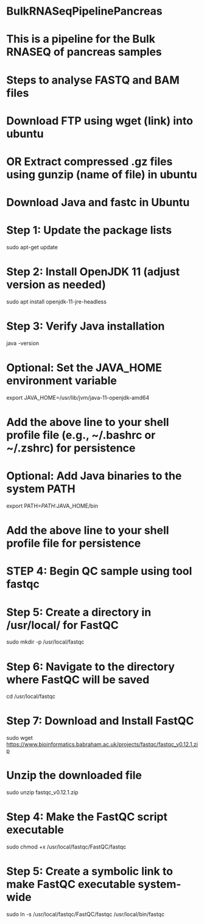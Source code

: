 # BulkRNASeqPipelinePancreas
# This is a pipeline for the Bulk RNASEQ of pancreas samples
# Steps to analyse FASTQ and BAM files
# Download FTP using wget (link) into ubuntu
# OR Extract compressed .gz files using gunzip (name of file) in ubuntu

# Download Java and fastc in Ubuntu

# Step 1: Update the package lists
sudo apt-get update

# Step 2: Install OpenJDK 11 (adjust version as needed)
sudo apt install openjdk-11-jre-headless

# Step 3: Verify Java installation
java -version

# Optional: Set the JAVA_HOME environment variable
export JAVA_HOME=/usr/lib/jvm/java-11-openjdk-amd64
# Add the above line to your shell profile file (e.g., ~/.bashrc or ~/.zshrc) for persistence

# Optional: Add Java binaries to the system PATH
export PATH=$PATH:$JAVA_HOME/bin
# Add the above line to your shell profile file for persistence



# STEP 4: Begin QC sample using tool fastqc

# Step 5: Create a directory in /usr/local/ for FastQC
sudo mkdir -p /usr/local/fastqc

# Step 6: Navigate to the directory where FastQC will be saved
cd /usr/local/fastqc

# Step 7: Download and Install FastQC
sudo wget https://www.bioinformatics.babraham.ac.uk/projects/fastqc/fastqc_v0.12.1.zip

# Unzip the downloaded file
sudo unzip fastqc_v0.12.1.zip

# Step 4: Make the FastQC script executable
sudo chmod +x /usr/local/fastqc/FastQC/fastqc

# Step 5: Create a symbolic link to make FastQC executable system-wide
sudo ln -s /usr/local/fastqc/FastQC/fastqc /usr/local/bin/fastqc
